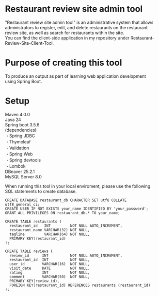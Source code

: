 # Restaurant review site admin tool
"Restaurant review site admin tool" is an administrative system that allows administrators to register, edit, and delete restaurants on the restaurant review site, as well as search for restaurants within the site.  
You can find the client-side application in my repository under Restaurant-Review-Site-Client-Tool.

# Purpose of creating this tool
To produce an output as part of learning web application development using Spring Boot.

# Setup
Maven 4.0.0  
Java 24  
Spring boot 3.5.6  
  (dependencies)  
    ・Spring JDBC  
    ・Thymeleaf  
    ・Validation  
    ・Spring Web  
    ・Spring devtools  
    ・Lombok  
DBeaver 25.2.1  
MySQL Server 8.0  
    
When running this tool in your local enviroment, please use the following SQL statements to create database.
```SQL:SQL
CREATE DATABASE restaurant_db CHARACTER SET utf8 COLLATE utf8_general_ci;
CREATE USER IF NOT EXISTS your_name IDENTIFIED BY 'your_password';
GRANT ALL PRIVILEGES ON restaurant_db.* TO your_name;

CREATE TABLE restaurants (
  restaurant_id   INT         NOT NULL AUTO_INCREMENT,
  restaurant_name VARCHAR(32) NOT NULL,
  tagline         VARCHAR(64) NOT NULL,
  PRIMARY KEY(restaurant_id)
);

CREATE TABLE reviews (
  review_id      INT          NOT NULL AUTO_INCREMENT,
  restaurant_id  INT          NOT NULL,
  user_id        VARCHAR(16)  NOT NULL,
  visit_date     DATE         NOT NULL.
  rating         INT          NOT NULL,
  comment        VARCHAR(50)  NOT NULL,
  PRIMARY KEY(review_id),
  FOREIGN KEY(restaurant_id) REFERENCES restaurants (restaurant_id)
):
```
